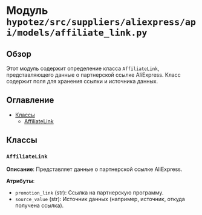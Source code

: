 # Модуль `hypotez/src/suppliers/aliexpress/api/models/affiliate_link.py`

## Обзор

Этот модуль содержит определение класса `AffiliateLink`, представляющего данные о партнерской ссылке AliExpress.  Класс содержит поля для хранения ссылки и источника данных.

## Оглавление

* [Классы](#классы)
    * [AffiliateLink](#affiliateLink)


## Классы

### `AffiliateLink`

**Описание**: Представляет данные о партнерской ссылке AliExpress.

**Атрибуты**:

- `promotion_link` (str): Ссылка на партнерскую программу.
- `source_value` (str): Источник данных (например, источник, откуда получена ссылка).